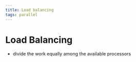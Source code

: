 ```yaml
---
title: Load balancing
tags: parallel 
---
```


# Load Balancing
- divide the work equally among the available processors







